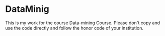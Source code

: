 # DataMinig

This is my work for the course Data-mining Course. Please don't copy and use the code directly and follow the honor code of your institution. 
